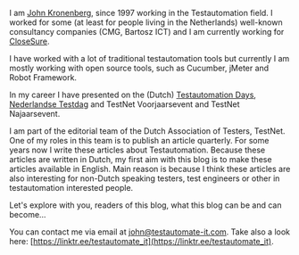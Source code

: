 I am [John Kronenberg](mailto:john@testautomate-it.com), since 1997 working in the Testautomation field. 
I worked for some (at least for people living in the Netherlands) well-known consultancy companies (CMG, Bartosz ICT) and I am currently working for [CloseSure](https://www.closesure.nl).

I have worked with a lot of traditional testautomation tools but currently I am mostly working with open source tools, such as Cucumber, jMeter and Robot Framework.

In my career I have presented on the (Dutch) [Testautomation Days](https://www.testautomationdays.com/), [Nederlandse Testdag](https://www.testdag.nl/) and TestNet Voorjaarsevent and TestNet Najaarsevent.

I am part of the editorial team of the Dutch Association of Testers, TestNet. One of my roles in this team is to publish an article quarterly. 
For some years now I write these articles about Testautomation. Because these articles are written in Dutch, my first aim with this blog is to make these articles available in English.
Main reason is because I think these articles are also interesting for non-Dutch speaking testers, test engineers or other in testautomation interested people.

Let's explore with you, readers of this blog, what this blog can be and can become...

You can contact me via email at [john@testautomate-it.com](mailto:john@testautomate-it.com). Take also a look here: [https://linktr.ee/testautomate_it](https://linktr.ee/testautomate_it).